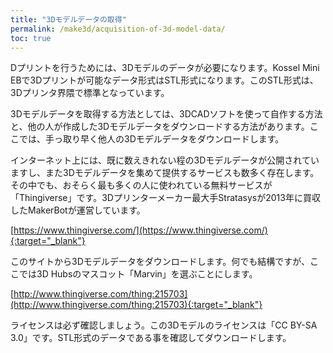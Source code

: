 ```yaml
---
title: "3Dモデルデータの取得"
permalink: /make3d/acquisition-of-3d-model-data/
toc: true
---
```

Dプリントを行うためには、3Dモデルのデータが必要になります。Kossel Mini EBで3Dプリントが可能なデータ形式はSTL形式になります。このSTL形式は、3Dプリンタ界隈で標準となっています。

3Dモデルデータを取得する方法としては、3DCADソフトを使って自作する方法と、他の人が作成した3Dモデルデータをダウンロードする方法があります。ここでは、手っ取り早く他人の3Dモデルデータをダウンロードします。

インターネット上には、既に数えきれない程の3Dモデルデータが公開されていますし、また3Dモデルデータを集めて提供するサービスも数多く存在します。その中でも、おそらく最も多くの人に使われている無料サービスが「Thingiverse」です。3Dプリンターメーカー最大手Stratasysが2013年に買収したMakerBotが運営しています。

[https://www.thingiverse.com/](https://www.thingiverse.com/){:target="_blank"}

このサイトから3Dモデルデータをダウンロードします。何でも結構ですが、ここでは3D Hubsのマスコット「Marvin」を選ぶことにします。

[http://www.thingiverse.com/thing:215703](http://www.thingiverse.com/thing:215703){:target="_blank"}

ライセンスは必ず確認しましょう。この3Dモデルのライセンスは「CC BY-SA 3.0」です。STL形式のデータである事を確認してダウンロードします。
